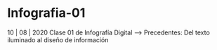 # Infografia-01
10 | 08 | 2020
Clase 01 de Infografía Digital --> Precedentes: Del texto iluminado al diseño de información
